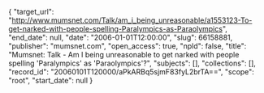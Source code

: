 {
  "target_url": "http://www.mumsnet.com/Talk/am_i_being_unreasonable/a1553123-To-get-narked-with-people-spelling-Paralympics-as-Paraolympics", 
  "end_date": null, 
  "date": "2006-01-01T12:00:00", 
  "slug": 66158881, 
  "publisher": "mumsnet.com", 
  "open_access": true, 
  "npld": false, 
  "title": "Mumsnet: Talk - Am I being unreasonable to get narked with people spelling 'Paralympics' as 'Paraolympics'?", 
  "subjects": [], 
  "collections": [], 
  "record_id": "20060101T120000/aPkARBq5sjmF83fyL2brTA==", 
  "scope": "root", 
  "start_date": null
}

